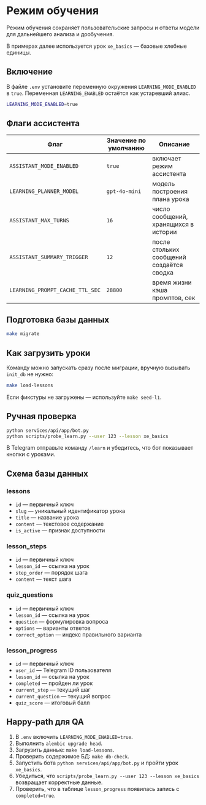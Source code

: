 # Режим обучения

Режим обучения сохраняет пользовательские запросы и ответы модели для
дальнейшего анализа и дообучения.

В примерах далее используется урок `xe_basics` — базовые хлебные единицы.

## Включение

В файле `.env` установите переменную окружения `LEARNING_MODE_ENABLED` в `true`.
Переменная `LEARNING_ENABLED` остаётся как устаревший алиас.

```bash
LEARNING_MODE_ENABLED=true
```

## Флаги ассистента

| Флаг | Значение по умолчанию | Описание |
| --- | --- | --- |
| `ASSISTANT_MODE_ENABLED` | `true` | включает режим ассистента |
| `LEARNING_PLANNER_MODEL` | `gpt-4o-mini` | модель построения плана урока |
| `ASSISTANT_MAX_TURNS` | `16` | число сообщений, хранящихся в истории |
| `ASSISTANT_SUMMARY_TRIGGER` | `12` | после стольких сообщений создаётся сводка |
| `LEARNING_PROMPT_CACHE_TTL_SEC` | `28800` | время жизни кэша промптов, сек |

## Подготовка базы данных

```bash
make migrate
```

## Как загрузить уроки

Команду можно запускать сразу после миграции, вручную вызывать `init_db` не
нужно:

```bash
make load-lessons
```

Если фикстуры не загружены — используйте `make seed-l1`.

## Ручная проверка

```bash
python services/api/app/bot.py
python scripts/probe_learn.py --user 123 --lesson xe_basics
```

В Telegram отправьте команду `/learn` и убедитесь, что бот показывает кнопки с уроками.

## Схема базы данных

### lessons
- `id` — первичный ключ
- `slug` — уникальный идентификатор урока
- `title` — название урока
- `content` — текстовое содержание
- `is_active` — признак доступности

### lesson_steps
- `id` — первичный ключ
- `lesson_id` — ссылка на урок
- `step_order` — порядок шага
- `content` — текст шага

### quiz_questions
- `id` — первичный ключ
- `lesson_id` — ссылка на урок
- `question` — формулировка вопроса
- `options` — варианты ответов
- `correct_option` — индекс правильного варианта

### lesson_progress
- `id` — первичный ключ
- `user_id` — Telegram ID пользователя
- `lesson_id` — ссылка на урок
- `completed` — пройден ли урок
- `current_step` — текущий шаг
- `current_question` — текущий вопрос
- `quiz_score` — итоговый балл

## Happy-path для QA

1. В `.env` включить `LEARNING_MODE_ENABLED=true`.
2. Выполнить `alembic upgrade head`.
3. Загрузить данные: `make load-lessons`.
4. Проверить содержимое БД: `make db-check`.
5. Запустить бота `python services/api/app/bot.py` и пройти урок `xe_basics`.
6. Убедиться, что `scripts/probe_learn.py --user 123 --lesson xe_basics`
   возвращает корректные данные.
7. Проверить, что в таблице `lesson_progress` появилась запись с `completed=true`.

